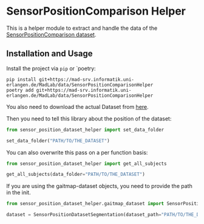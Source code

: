 # SensorPositionComparison Helper

This is a helper module to extract and handle the data of the
[SensorPositionComparison dataset](https://mad-srv.informatik.uni-erlangen.de/MadLab/data/sensorpositoncomparison).

## Installation and Usage

Install the project via `pip` or `poetry:

```
pip install git+https://mad-srv.informatik.uni-erlangen.de/MadLab/data/SensorPositionComparisonHelper
poetry add git+https://mad-srv.informatik.uni-erlangen.de/MadLab/data/SensorPositionComparisonHelper
```

You also need to download the actual Dataset from [here](https://mad-srv.informatik.uni-erlangen.de/MadLab/data/sensorpositoncomparison).

Then you need to tell this library about the position of the dataset:

```python
from sensor_position_dataset_helper import set_data_folder

set_data_folder("PATH/TO/THE_DATASET")
```

You can also overwrite this pass on a per function basis:

```python
from sensor_position_dataset_helper import get_all_subjects

get_all_subjects(data_folder="PATH/TO/THE_DATASET")
```

If you are using the gaitmap-dataset objects, you need to provide the path in the init.

```python
from sensor_position_dataset_helper.gaitmap_dataset import SensorPositionDatasetSegmentation

dataset = SensorPositionDatasetSegmentation(dataset_path="PATH/TO/THE_DATASET")
```